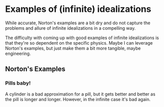 # Examples of (infinite) idealizations
While accurate, Norton's examples are a bit dry and do not capture the problems and allure of infinite idealizations in a compelling way.

The difficulty with coming up with good examples of infinite idealizations is that they're so dependent on the specific physics.
Maybe I can leverage Norton's examples, but just make them a bit more tangible, maybe engineering.

## Norton's Examples

### Pills baby!
A cylinder is a bad approximation for a pill, but it gets better and better as the pill is longer and longer.
However, in the infinite case it's bad again.

